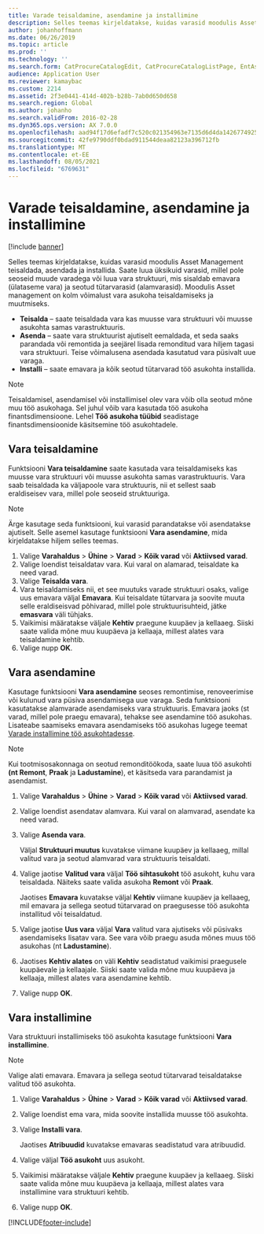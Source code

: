 ```yaml
---
title: Varade teisaldamine, asendamine ja installimine
description: Selles teemas kirjeldatakse, kuidas varasid moodulis Asset Management teisaldada, asendada ja installida.
author: johanhoffmann
ms.date: 06/26/2019
ms.topic: article
ms.prod: ''
ms.technology: ''
ms.search.form: CatProcureCatalogEdit, CatProcureCatalogListPage, EntAssetObjectReplace, EntAssetObjectInstallLookup, EntAssetObjectMove, EntAssetObjectTableEditSubObjects
audience: Application User
ms.reviewer: kamaybac
ms.custom: 2214
ms.assetid: 2f3e0441-414d-402b-b28b-7ab0d650d658
ms.search.region: Global
ms.author: johanho
ms.search.validFrom: 2016-02-28
ms.dyn365.ops.version: AX 7.0.0
ms.openlocfilehash: aad94f17d6efadf7c520c021354963e7135d6d4da1426774925ce877f705e01a
ms.sourcegitcommit: 42fe9790ddf0bdad911544deaa82123a396712fb
ms.translationtype: MT
ms.contentlocale: et-EE
ms.lasthandoff: 08/05/2021
ms.locfileid: "6769631"
---
```

# <a name="move-replace-and-install-assets"></a>Varade teisaldamine, asendamine ja installimine

[!include [banner](../../includes/banner.md)]

 

Selles teemas kirjeldatakse, kuidas varasid moodulis Asset Management teisaldada, asendada ja installida. Saate luua üksikuid varasid, millel pole seoseid muude varadega või luua vara struktuuri, mis sisaldab emavara (ülataseme vara) ja seotud tütarvarasid (alamvarasid). Moodulis Asset management on kolm võimalust vara asukoha teisaldamiseks ja muutmiseks.

- **Teisalda** – saate teisaldada vara kas muusse vara struktuuri või muusse asukohta samas varastruktuuris.
- **Asenda** – saate vara struktuurist ajutiselt eemaldada, et seda saaks parandada või remontida ja seejärel lisada remonditud vara hiljem tagasi vara struktuuri. Teise võimalusena asendada kasutatud vara püsivalt uue varaga.
- **Installi** – saate emavara ja kõik seotud tütarvarad töö asukohta installida.

> [!NOTE]
> Teisaldamisel, asendamisel või installimisel olev vara võib olla seotud mõne muu töö asukohaga. Sel juhul võib vara kasutada töö asukoha finantsdimensioone. Lehel **Töö asukoha tüübid** seadistage finantsdimensioonide käsitsemine töö asukohtadele.

## <a name="move-asset"></a>Vara teisaldamine

Funktsiooni **Vara teisaldamine** saate kasutada vara teisaldamiseks kas muusse vara struktuuri või muusse asukohta samas varastruktuuris. Vara saab teisaldada ka väljapoole vara struktuuris, nii et sellest saab eraldiseisev vara, millel pole seoseid struktuuriga.

> [!NOTE]
> Ärge kasutage seda funktsiooni, kui varasid parandatakse või asendatakse ajutiselt. Selle asemel kasutage funktsiooni **Vara asendamine**, mida kirjeldatakse hiljem selles teemas.

1. Valige **Varahaldus** \> **Ühine** \> **Varad** \> **Kõik varad** või **Aktiivsed varad**.
2. Valige loendist teisaldatav vara. Kui varal on alamarad, teisaldate ka need varad.
3. Valige **Teisalda vara**.
4. Vara teisaldamiseks nii, et see muutuks varade struktuuri osaks, valige uus emavara väljal **Emavara**. Kui teisaldate tütarvara ja soovite muuta selle eraldiseisvad põhivarad, millel pole struktuurisuhteid, jätke **emasvara** väli tühjaks.
5. Vaikimisi määratakse väljale **Kehtiv** praegune kuupäev ja kellaaeg. Siiski saate valida mõne muu kuupäeva ja kellaaja, millest alates vara teisaldamine kehtib.
6. Valige nupp **OK**.

## <a name="replace-asset"></a>Vara asendamine

Kasutage funktsiooni **Vara asendamine** seoses remontimise, renoveerimise või kulunud vara püsiva asendamisega uue varaga. Seda funktsiooni kasutatakse alamvarade asendamiseks vara struktuuris. Emavara jaoks (st varad, millel pole praegu emavara), tehakse see asendamine töö asukohas. Lisateabe saamiseks emavara asendamiseks töö asukohas lugege teemat [Varade installimine töö asukohtadesse](../functional-locations/install-objects-on-functional-locations.md).

> [!NOTE]
> Kui tootmisosakonnaga on seotud remonditöökoda, saate luua töö asukohti **(nt Remont**, **Praak** ja **Ladustamine**), et käsitseda vara parandamist ja asendamist.

1. Valige **Varahaldus** \> **Ühine** \> **Varad** \> **Kõik varad** või **Aktiivsed varad**.
2. Valige loendist asendatav alamvara. Kui varal on alamvarad, asendate ka need varad.
3. Valige **Asenda vara**.

    Väljal **Struktuuri muutus** kuvatakse viimane kuupäev ja kellaaeg, millal valitud vara ja seotud alamvarad vara struktuuris teisaldati.

4. Valige jaotise **Valitud vara** väljal **Töö sihtasukoht** töö asukoht, kuhu vara teisaldada. Näiteks saate valida asukoha **Remont** või **Praak**.

    Jaotises **Emavara** kuvatakse väljal **Kehtiv** viimane kuupäev ja kellaaeg, mil emavara ja sellega seotud tütarvarad on praegusesse töö asukohta installitud või teisaldatud.

5. Valige jaotise **Uus vara** väljal **Vara** valitud vara ajutiseks või püsivaks asendamiseks lisatav vara. See vara võib praegu asuda mõnes muus töö asukohas (nt **Ladustamine**).
7. Jaotises **Kehtiv alates** on väli **Kehtiv** seadistatud vaikimisi praegusele kuupäevale ja kellaajale. Siiski saate valida mõne muu kuupäeva ja kellaaja, millest alates vara asendamine kehtib.
8. Valige nupp **OK**.

## <a name="install-asset"></a>Vara installimine

Vara struktuuri installimiseks töö asukohta kasutage funktsiooni **Vara installimine**.

> [!NOTE]
> Valige alati emavara. Emavara ja sellega seotud tütarvarad teisaldatakse valitud töö asukohta.

1. Valige **Varahaldus** \> **Ühine** \> **Varad** \> **Kõik varad** või **Aktiivsed varad**.
2. Valige loendist ema vara, mida soovite installida muusse töö asukohta.
3. Valige **Installi vara**.

    Jaotises **Atribuudid** kuvatakse emavaras seadistatud vara atribuudid.

4. Valige väljal **Töö asukoht** uus asukoht.
5. Vaikimisi määratakse väljale **Kehtiv** praegune kuupäev ja kellaaeg. Siiski saate valida mõne muu kuupäeva ja kellaaja, millest alates vara installimine vara struktuuri kehtib.
6. Valige nupp **OK**.


[!INCLUDE[footer-include](../../../includes/footer-banner.md)]